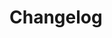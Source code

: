 <!--    CHANGELOG FORMAT                                                -->
<!--                                                                    -->
<!--    Completed Entry template:                                       -->
<!--                                                                    -->
<!--    ## Date in DD MMM YYYY format                                    -->
<!--    ### ATT&CK Editor version ##.##.##                               -->
<!--    #### New Features                                                -->
<!--    #### Improvements                                                -->
<!--    #### Fixes                                                       -->
<!--                                                                    -->
<!--    Entries for pull request template:                              -->
<!--                                                                    -->
<!--    ## Changes staged on develop                                     -->
<!--    #### New Features                                                -->
<!--    #### Improvements                                                -->
<!--    #### Fixes                                                       -->
<!--                                                                    -->
<!--                                                                    -->
<!--    VERSION NUMBERING                                               -->
<!--                                                                    -->
<!--    app versions are set up in a major.minor.patch format:          -->
<!--    MAJOR updates are when we release major new features or         -->
<!--          pages                                                     -->
<!--    MINOR updates are when we improve a small number of             -->
<!--          existing features                                         -->
<!--    PATCH updates are when a bugfix is made without the             -->
<!--          addition of notable features. When PATCH is 0 it can      -->
<!--          be omitted                                                -->
<!--                                                                    -->
<!--    Versions must match across repos, and must be reflected in      -->
<!--    each repo's package.json file's version marking.                -->

# Changelog